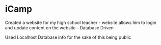 # iCamp
Created a website for my high school teacher - website allows him to login and update content on the website - Database Driven


Used Localhost Database info for the sake of this being public
